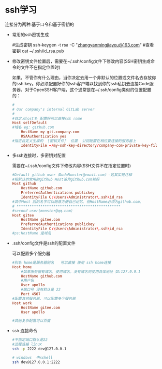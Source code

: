 # ssh学习

连接分为两种:基于口令和基于密钥的   

- 常用的ssh密钥生成

    #生成密钥
    ssh-keygen -t rsa -C "zhangyanmingjiayou@163.com"
    #查看密钥
    cat ~/.ssh/id_rsa.pub

- 修改密钥文件位置后，需要在~/.ssh/config文件下修改内容(SSH密钥生成命令的文件不在指定位置时)

    如果，不管你有什么理由，当你决定去用一个非默认的位置或文件名去存放你的ssh key。你必须配置好你的ssh客户端以找到你的ssh私钥去连接Code服务器，对于OpenSSH客户端，这个通常是在~/.ssh/config类似的位置配置的：
    ```conf
    #
    # Our company's internal GitLab server
    #
    #自定义host名 配置好可以直接ssh name 
    Host selfDefault
    #域名 eg: github.com
        HostName my-git.company.com
        RSAAuthentication yes
    #指定自定义生成的  [密钥文件]  位置  公钥配置在相应要连接的服务器上
        IdentityFile ~/my-ssh-key-directory/company-com-private-key-filename
    ```
- 多ssh连接时，多密钥对配置

    需要在~/.ssh/config文件下修改内容(SSH文件不在指定位置时)
    ```conf
    #Default github user（DodoMonster@email.com）-这其实是注释 
    #把默认的常用的github Host设为github.com较好
    Host github 
        HostName github.com
        PreferredAuthentications publickey
        IdentityFile C:\Users\Administrator\.ssh\id_rsa
    #其中Host 后的名字可以随意方便自己记忆，但HostName必须为github.com。
    # ************************************************
    #second user(monster@qq.com)
    Host gitee
        HostName gitee.com
        PreferredAuthentications publickey
        IdentityFile C:\Users\Administrator\.ssh\id_rsa
    #ps:HostName 是域名   
    ```

- .ssh/config文件是ssh的配置文件

    可以配置多个服务器

    ```conf
    #别名 home是服务器别名   可以直接 使用 ssh home连接
    Host home
        #如果服务器有域名，使用域名，没有域名则使用具体地址 如:127.0.0.1
        HostName github.com
        #用户名
        User apollo
        #端口号 没有默认是 22
        Port 4567
    #配置其他服务器，可以配置多个服务器
    Host work
        HostName gitee.com
        User apollo

    #其他复杂配置可以百度
    ```

- ssh 连接命令

    ```sh
    #不指定端口默认是22
    #远程连接 linux
    ssh -p 2222 dev@127.0.0.1 

    # windows  中xshell
    ssh dev@127.0.0.1:2222
    ```